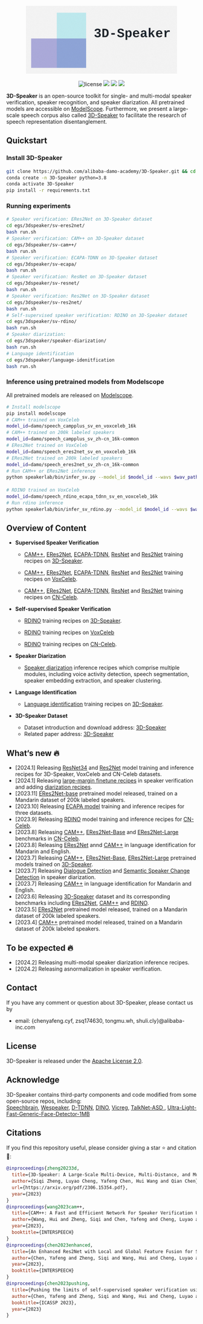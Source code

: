 
<p align="center">
    <br>
    <img src="docs/images/3D-Speaker-logo.png" width="400"/>
    <br>
<p>
    
<div align="center">
    
<!-- [![Documentation Status](https://readthedocs.org/projects/easy-cv/badge/?version=latest)](https://easy-cv.readthedocs.io/en/latest/) -->
![license](https://img.shields.io/github/license/modelscope/modelscope.svg)
<a href=""><img src="https://img.shields.io/badge/OS-Linux-orange.svg"></a>
<a href=""><img src="https://img.shields.io/badge/Python->=3.8-aff.svg"></a>
<a href=""><img src="https://img.shields.io/badge/Pytorch->=1.10-blue"></a>
    
</div>
    
<strong>3D-Speaker</strong> is an open-source toolkit for single- and multi-modal speaker verification, speaker recognition, and speaker diarization. All pretrained models are accessible on [ModelScope](https://www.modelscope.cn/models?page=1&tasks=speaker-verification&type=audio). Furthermore, we present a large-scale speech corpus also called [3D-Speaker](https://3dspeaker.github.io/) to facilitate the research of speech representation disentanglement.

## Quickstart
### Install 3D-Speaker
``` sh
git clone https://github.com/alibaba-damo-academy/3D-Speaker.git && cd 3D-Speaker
conda create -n 3D-Speaker python=3.8
conda activate 3D-Speaker
pip install -r requirements.txt
```
### Running experiments
``` sh
# Speaker verification: ERes2Net on 3D-Speaker dataset
cd egs/3dspeaker/sv-eres2net/
bash run.sh
# Speaker verification: CAM++ on 3D-Speaker dataset
cd egs/3dspeaker/sv-cam++/
bash run.sh
# Speaker verification: ECAPA-TDNN on 3D-Speaker dataset
cd egs/3dspeaker/sv-ecapa/
bash run.sh
# Speaker verification: ResNet on 3D-Speaker dataset
cd egs/3dspeaker/sv-resnet/
bash run.sh
# Speaker verification: Res2Net on 3D-Speaker dataset
cd egs/3dspeaker/sv-res2net/
bash run.sh
# Self-supervised speaker verification: RDINO on 3D-Speaker dataset
cd egs/3dspeaker/sv-rdino/
bash run.sh
# Speaker diarization:
cd egs/3dspeaker/speaker-diarization/
bash run.sh
# Language identification
cd egs/3dspeaker/language-idenitfication
bash run.sh
```
### Inference using pretrained models from Modelscope
All pretrained models are released on [Modelscope](https://www.modelscope.cn/models?page=1&tasks=speaker-verification&type=audio).

``` sh
# Install modelscope
pip install modelscope
# CAM++ trained on VoxCeleb
model_id=damo/speech_campplus_sv_en_voxceleb_16k
# CAM++ trained on 200k labeled speakers
model_id=damo/speech_campplus_sv_zh-cn_16k-common
# ERes2Net trained on VoxCeleb
model_id=damo/speech_eres2net_sv_en_voxceleb_16k
# ERes2Net trained on 200k labeled speakers
model_id=damo/speech_eres2net_sv_zh-cn_16k-common
# Run CAM++ or ERes2Net inference
python speakerlab/bin/infer_sv.py --model_id $model_id --wavs $wav_path

# RDINO trained on VoxCeleb
model_id=damo/speech_rdino_ecapa_tdnn_sv_en_voxceleb_16k
# Run rdino inference
python speakerlab/bin/infer_sv_rdino.py --model_id $model_id --wavs $wav_path
```

## Overview of Content

- **Supervised Speaker Verification**
  - [CAM++](https://github.com/alibaba-damo-academy/3D-Speaker/tree/main/egs/3dspeaker/sv-cam%2B%2B), [ERes2Net](https://github.com/alibaba-damo-academy/3D-Speaker/tree/main/egs/3dspeaker/sv-eres2net), [ECAPA-TDNN](https://github.com/alibaba-damo-academy/3D-Speaker/tree/main/egs/3dspeaker/sv-ecapa), [ResNet](https://github.com/alibaba-damo-academy/3D-Speaker/tree/main/egs/3dspeaker/sv-resnet) and [Res2Net](https://github.com/alibaba-damo-academy/3D-Speaker/tree/main/egs/3dspeaker/sv-res2net) training recipes on [3D-Speaker](https://3dspeaker.github.io/).

  - [CAM++](https://github.com/alibaba-damo-academy/3D-Speaker/tree/3dspeaker/egs/voxceleb/sv-cam%2B%2B), [ERes2Net](https://github.com/alibaba-damo-academy/3D-Speaker/tree/3dspeaker/egs/voxceleb/sv-eres2net), [ECAPA-TDNN](https://github.com/alibaba-damo-academy/3D-Speaker/tree/main/egs/voxceleb/sv-ecapa), [ResNet](https://github.com/alibaba-damo-academy/3D-Speaker/tree/main/egs/voxceleb/sv-resnet) and [Res2Net](https://github.com/alibaba-damo-academy/3D-Speaker/tree/main/egs/voxceleb/sv-res2net) training recipes on [VoxCeleb](https://www.robots.ox.ac.uk/~vgg/data/voxceleb/). 

  - [CAM++](https://github.com/alibaba-damo-academy/3D-Speaker/tree/main/egs/cnceleb/sv-cam%2B%2B), [ERes2Net](https://github.com/alibaba-damo-academy/3D-Speaker/tree/main/egs/cnceleb/sv-eres2net), [ECAPA-TDNN](https://github.com/alibaba-damo-academy/3D-Speaker/tree/main/egs/cnceleb/sv-ecapa), [ResNet](https://github.com/alibaba-damo-academy/3D-Speaker/tree/main/egs/cnceleb/sv-resnet) and [Res2Net](https://github.com/alibaba-damo-academy/3D-Speaker/tree/main/egs/cnceleb/sv-res2net) training recipes on [CN-Celeb](http://cnceleb.org/).

- **Self-supervised Speaker Verification**
  - [RDINO](https://github.com/alibaba-damo-academy/3D-Speaker/tree/main/egs/3dspeaker/sv-rdino) training recipes on [3D-Speaker](https://3dspeaker.github.io/).

  - [RDINO](https://github.com/alibaba-damo-academy/3D-Speaker/tree/3dspeaker/egs/voxceleb/sv-rdino) training recipes on [VoxCeleb](https://www.robots.ox.ac.uk/~vgg/data/voxceleb/) 

  - [RDINO](https://github.com/alibaba-damo-academy/3D-Speaker/tree/main/egs/cnceleb/sv-rdino) training recipes on [CN-Celeb](http://cnceleb.org/).

- **Speaker Diarization**
  - [Speaker diarization](https://github.com/alibaba-damo-academy/3D-Speaker/tree/3dspeaker/egs/3dspeaker/speaker-diarization) inference recipes which comprise multiple modules, including voice activity detection, speech segmentation, speaker embedding extraction, and speaker clustering. 

- **Language Identification**
  - [Language identification](https://github.com/alibaba-damo-academy/3D-Speaker/tree/main/egs/3dspeaker/language-identification) training recipes on [3D-Speaker](https://3dspeaker.github.io/).

- **3D-Speaker Dataset**
  - Dataset introduction and download address: [3D-Speaker](https://3dspeaker.github.io/) <br>
  - Related paper address: [3D-Speaker](https://arxiv.org/pdf/2306.15354.pdf)


## What‘s new :fire:
- [2024.1] Releasing [ResNet34](https://github.com/alibaba-damo-academy/3D-Speaker/tree/main/egs/voxceleb/sv-resnet) and [Res2Net](https://github.com/alibaba-damo-academy/3D-Speaker/tree/main/egs/voxceleb/sv-res2net) model training and inference recipes for 3D-Speaker, VoxCeleb and CN-Celeb datasets.
- [2024.1] Releasing [large-margin finetune recipes](https://github.com/alibaba-damo-academy/3D-Speaker/blob/main/egs/voxceleb/sv-eres2net/run.sh) in speaker verification and adding [diarization recipes](https://github.com/alibaba-damo-academy/3D-Speaker/blob/main/egs/3dspeaker/speaker-diarization/run.sh). 
- [2023.11] [ERes2Net-base](https://modelscope.cn/models/damo/speech_eres2net_base_200k_sv_zh-cn_16k-common/summary) pretrained model released, trained on a Mandarin dataset of 200k labeled speakers.
- [2023.10] Releasing [ECAPA model](https://github.com/alibaba-damo-academy/3D-Speaker/tree/main/egs/voxceleb/sv-ecapa) training and inference recipes for three datasets.
- [2023.9] Releasing [RDINO](https://github.com/alibaba-damo-academy/3D-Speaker/tree/main/egs/cnceleb/sv-rdino) model training and inference recipes for [CN-Celeb](http://cnceleb.org/).
- [2023.8] Releasing [CAM++](https://modelscope.cn/models/damo/speech_campplus_sv_cn_cnceleb_16k/summary), [ERes2Net-Base](https://modelscope.cn/models/damo/speech_eres2net_base_sv_zh-cn_cnceleb_16k/summary) and [ERes2Net-Large](https://modelscope.cn/models/damo/speech_eres2net_large_sv_zh-cn_cnceleb_16k/summary) benchmarks in [CN-Celeb](http://cnceleb.org/).
- [2023.8] Releasing [ERes2Net](https://modelscope.cn/models/damo/speech_eres2net_base_lre_en-cn_16k/summary) annd [CAM++](https://modelscope.cn/models/damo/speech_campplus_lre_en-cn_16k/summary) in language identification for Mandarin and English. 
- [2023.7] Releasing [CAM++](https://modelscope.cn/models/damo/speech_campplus_sv_zh-cn_3dspeaker_16k/summary), [ERes2Net-Base](https://modelscope.cn/models/damo/speech_eres2net_base_sv_zh-cn_3dspeaker_16k/summary), [ERes2Net-Large](https://modelscope.cn/models/damo/speech_eres2net_large_sv_zh-cn_3dspeaker_16k/summary) pretrained models trained on [3D-Speaker](https://3dspeaker.github.io/).
- [2023.7] Releasing [Dialogue Detection](https://modelscope.cn/models/damo/speech_bert_dialogue-detetction_speaker-diarization_chinese/summary) and [Semantic Speaker Change Detection](https://modelscope.cn/models/damo/speech_bert_semantic-spk-turn-detection-punc_speaker-diarization_chinese/summary) in speaker diarization.
- [2023.7] Releasing [CAM++](https://modelscope.cn/models/damo/speech_campplus_lre_en-cn_16k/summary) in language identification for Mandarin and English.
- [2023.6] Releasing [3D-Speaker](https://3dspeaker.github.io/) dataset and its corresponding benchmarks including [ERes2Net](https://github.com/alibaba-damo-academy/3D-Speaker/tree/3dspeaker/egs/3dspeaker/sv-eres2net), [CAM++](https://github.com/alibaba-damo-academy/3D-Speaker/tree/3dspeaker/egs/3dspeaker/sv-cam%2B%2B) and [RDINO](https://github.com/alibaba-damo-academy/3D-Speaker/tree/3dspeaker/egs/3dspeaker/sv-rdino).
- [2023.5] [ERes2Net](https://modelscope.cn/models/damo/speech_eres2net_sv_zh-cn_16k-common/summary) pretrained model released, trained on a Mandarin dataset of 200k labeled speakers.
- [2023.4] [CAM++](https://www.modelscope.cn/models/damo/speech_campplus_sv_zh-cn_16k-common/summary) pretrained model released, trained on a Mandarin dataset of 200k labeled speakers.

## To be expected :fire:
- [2024.2] Releasing multi-modal speaker diarization inference recipes.
- [2024.2] Releasing asnormalization in speaker verification.

## Contact
If you have any comment or question about 3D-Speaker, please contact us by
- email: {chenyafeng.cyf, zsq174630, tongmu.wh, shuli.cly}@alibaba-inc.com

## License
3D-Speaker is released under the [Apache License 2.0](LICENSE).

## Acknowledge
3D-Speaker contains third-party components and code modified from some open-source repos, including: <br>
[Speechbrain](https://github.com/speechbrain/speechbrain), [Wespeaker](https://github.com/wenet-e2e/wespeaker), [D-TDNN](https://github.com/yuyq96/D-TDNN), [DINO](https://github.com/facebookresearch/dino), [Vicreg](https://github.com/facebookresearch/vicreg), [TalkNet-ASD
](https://github.com/TaoRuijie/TalkNet-ASD), [Ultra-Light-Fast-Generic-Face-Detector-1MB](https://github.com/Linzaer/Ultra-Light-Fast-Generic-Face-Detector-1MB)


## Citations
If you find this repository useful, please consider giving a star :star: and citation :t-rex::
```BibTeX
@inproceedings{zheng20233d,
  title={3D-Speaker: A Large-Scale Multi-Device, Multi-Distance, and Multi-Dialect Corpus for Speech Representation Disentanglement},
  author={Siqi Zheng, Luyao Cheng, Yafeng Chen, Hui Wang and Qian Chen},
  url={https://arxiv.org/pdf/2306.15354.pdf},
  year={2023}
}
@inproceedings{wang2023cam++,
  title={CAM++: A Fast and Efficient Network For Speaker Verification Using Context-Aware Masking},
  author={Wang, Hui and Zheng, Siqi and Chen, Yafeng and Cheng, Luyao and Chen, Qian},
  year={2023},
  booktitle={INTERSPEECH}
}
@inproceedings{chen2023enhanced,
  title={An Enhanced Res2Net with Local and Global Feature Fusion for Speaker Verification},
  author={Chen, Yafeng and Zheng, Siqi and Wang, Hui and Cheng, Luyao and Chen, Qian and Qi, Jiajun},
  year={2023},
  booktitle={INTERSPEECH}
}
@inproceedings{chen2023pushing,
  title={Pushing the limits of self-supervised speaker verification using regularized distillation framework},
  author={Chen, Yafeng and Zheng, Siqi and Wang, Hui and Cheng, Luyao and Chen, Qian},
  booktitle={ICASSP 2023},
  year={2023}
}
```
